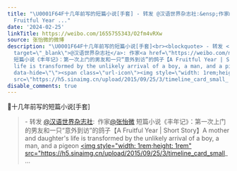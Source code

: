```yaml
---
title: "\U0001F64F十几年前写的短篇小说[手套] - 转发 @汉语世界杂志社:&ensp;作家@张怡微 短篇小说《丰年记》：第一次上门的男友和一只“意外到访”的鸽子【A
  Fruitful Year ..."
date: '2024-02-25'
linkTitle: https://weibo.com/1655755343/O2fm4vRXw
source: 张怡微的微博
description: "\U0001F64F十几年前写的短篇小说[手套]<br><blockquote> - 转发 <a href=\"https://weibo.com/2044194457\"
  target=\"_blank\">@汉语世界杂志社</a>: 作家<a href=\"https://weibo.com/n/%E5%BC%A0%E6%80%A1%E5%BE%AE\">@张怡微</a>
  短篇小说《丰年记》：第一次上门的男友和一只“意外到访”的鸽子【A Fruitful Year | Short Story】A mother and daughter's
  life is transformed by the unlikely arrival of a boy, a man, and a pigeon <a href=\"https://www.theworldofchinese.com/2024/02/a-fruitful-year-short-story/\"
  data-hide=\"\"><span class=\"url-icon\"><img style=\"width: 1rem;height: 1rem\"
  src=\"https://h5.sinaimg.cn/upload/2015/09/25/3/timeline_card_small_ ..."
disable_comments: true
---
```

🙏十几年前写的短篇小说[手套]<br><blockquote> - 转发 <a href="https://weibo.com/2044194457" target="_blank">@汉语世界杂志社</a>: 作家<a href="https://weibo.com/n/%E5%BC%A0%E6%80%A1%E5%BE%AE">@张怡微</a> 短篇小说《丰年记》：第一次上门的男友和一只“意外到访”的鸽子【A Fruitful Year | Short Story】A mother and daughter's life is transformed by the unlikely arrival of a boy, a man, and a pigeon <a href="https://www.theworldofchinese.com/2024/02/a-fruitful-year-short-story/" data-hide=""><span class="url-icon"><img style="width: 1rem;height: 1rem" src="https://h5.sinaimg.cn/upload/2015/09/25/3/timeline_card_small_ ...